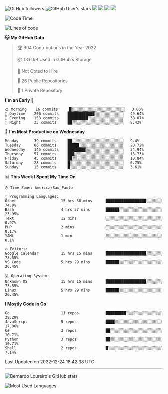 ![GitHub followers](https://img.shields.io/github/followers/bernardolm?style=for-the-badge&label=GitHub%20followers) ![GitHub User's stars](https://img.shields.io/github/stars/bernardolm?style=for-the-badge&label=GitHub%20User's%20stars) [![](https://img.shields.io/static/v1?logo=linkedin&label=LinkedIn&message=bernardolm&color=0A66C2&style=for-the-badge)](https://www.linkedin.com/in/bernardolm) [![](https://img.shields.io/static/v1?logo=lastdotfm&label=last.fm&message=bernardolm&color=D51007&style=for-the-badge)](https://www.last.fm/user/bernardolm) [![](https://img.shields.io/static/v1?logo=spotify&label=spotify&message=bernardolou&color=1ED760&style=for-the-badge)](https://open.spotify.com/user/bernardolou) [![](https://img.shields.io/static/v1?logo=awesomelists&label=My%20awesome%20stars&message=⭐⭐⭐&color=FC60A8&style=for-the-badge)](https://github.com/bernardolm/awesome-stars)

<!--START_SECTION:waka-->
![Code Time](http://img.shields.io/badge/Code%20Time-2%2C079%20hrs%2052%20mins-blue)

![Lines of code](https://img.shields.io/badge/From%20Hello%20World%20I%27ve%20Written--14%20Thousand%20lines%20of%20code-blue)

**🐱 My GitHub Data** 

> 🏆 904 Contributions in the Year 2022
 > 
> 📦 13.6 kB Used in GitHub's Storage 
 > 
> 🚫 Not Opted to Hire
 > 
> 📜 26 Public Repositories 
 > 
> 🔑 1 Private Repository 
 > 
**I'm an Early 🐤** 

```text
🌞 Morning    16 commits     █░░░░░░░░░░░░░░░░░░░░░░░░   3.86% 
🌆 Daytime    206 commits    ████████████░░░░░░░░░░░░░   49.64% 
🌃 Evening    158 commits    █████████░░░░░░░░░░░░░░░░   38.07% 
🌙 Night      35 commits     ██░░░░░░░░░░░░░░░░░░░░░░░   8.43%

```
📅 **I'm Most Productive on Wednesday** 

```text
Monday       39 commits     ██░░░░░░░░░░░░░░░░░░░░░░░   9.4% 
Tuesday      86 commits     █████░░░░░░░░░░░░░░░░░░░░   20.72% 
Wednesday    145 commits    ████████░░░░░░░░░░░░░░░░░   34.94% 
Thursday     57 commits     ███░░░░░░░░░░░░░░░░░░░░░░   13.73% 
Friday       45 commits     ██░░░░░░░░░░░░░░░░░░░░░░░   10.84% 
Saturday     28 commits     █░░░░░░░░░░░░░░░░░░░░░░░░   6.75% 
Sunday       15 commits     █░░░░░░░░░░░░░░░░░░░░░░░░   3.61%

```


📊 **This Week I Spent My Time On** 

```text
⌚︎ Time Zone: America/Sao_Paulo

💬 Programming Languages: 
Other                    15 hrs 30 mins      ██████████████████░░░░░░░   74.8% 
Bash                     4 hrs 57 mins       ██████░░░░░░░░░░░░░░░░░░░   23.95% 
Text                     12 mins             ░░░░░░░░░░░░░░░░░░░░░░░░░   0.97% 
PHP                      2 mins              ░░░░░░░░░░░░░░░░░░░░░░░░░   0.17% 
YAML                     1 min               ░░░░░░░░░░░░░░░░░░░░░░░░░   0.1%

🔥 Editors: 
Google Calendar          15 hrs 15 mins      ██████████████████░░░░░░░   73.55% 
VS Code                  5 hrs 29 mins       ██████░░░░░░░░░░░░░░░░░░░   26.45%

💻 Operating System: 
Unknown OS               15 hrs 15 mins      ██████████████████░░░░░░░   73.55% 
Linux                    5 hrs 29 mins       ██████░░░░░░░░░░░░░░░░░░░   26.45%

```

**I Mostly Code in Go** 

```text
Go                       11 repos            █████████░░░░░░░░░░░░░░░░   39.29% 
JavaScript               5 repos             ████░░░░░░░░░░░░░░░░░░░░░   17.86% 
C#                       3 repos             ██░░░░░░░░░░░░░░░░░░░░░░░   10.71% 
Python                   3 repos             ██░░░░░░░░░░░░░░░░░░░░░░░   10.71% 
Shell                    2 repos             █░░░░░░░░░░░░░░░░░░░░░░░░   7.14%

```



 Last Updated on 2022-12-24 18:42:38 UTC
<!--END_SECTION:waka-->

---

![Bernardo Loureiro's GitHub stats](https://github-readme-stats.vercel.app/api?username=bernardolm&count_private=true&show_icons=true&theme=nightowl&include_all_commits=true)

![Most Used Languages](https://github-readme-stats.vercel.app/api/top-langs/?username=bernardolm&theme=nightowl&langs_count=99)
